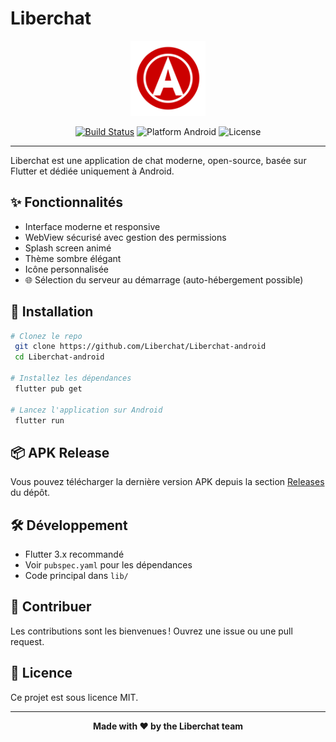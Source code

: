 # Liberchat

<p align="center">
  <img src="assets/logo.png" alt="Liberchat Logo" width="120" />
</p>

<p align="center">
  <a href="https://github.com/Liberchat/Liberchat-android/actions/workflows/flutter.yml"><img src="https://img.shields.io/github/workflow/status/Liberchat/Liberchat-android/Flutter%20CI?label=build&logo=github" alt="Build Status"></a>
  <img src="https://img.shields.io/badge/Flutter-Android%20Only-green?logo=android" alt="Platform Android">
  <img src="https://img.shields.io/badge/License-MIT-blue.svg" alt="License">
</p>

---

Liberchat est une application de chat moderne, open-source, basée sur Flutter et dédiée uniquement à Android.

## ✨ Fonctionnalités
- Interface moderne et responsive
- WebView sécurisé avec gestion des permissions
- Splash screen animé
- Thème sombre élégant
- Icône personnalisée
- 🌐 Sélection du serveur au démarrage (auto-hébergement possible)

## 🚀 Installation
```bash
# Clonez le repo
 git clone https://github.com/Liberchat/Liberchat-android
 cd Liberchat-android

# Installez les dépendances
 flutter pub get

# Lancez l'application sur Android
 flutter run
```

## 📦 APK Release
Vous pouvez télécharger la dernière version APK depuis la section [Releases](https://github.com/Liberchat/Liberchat-android/releases) du dépôt.

## 🛠️ Développement
- Flutter 3.x recommandé
- Voir `pubspec.yaml` pour les dépendances
- Code principal dans `lib/`

## 🤝 Contribuer
Les contributions sont les bienvenues ! Ouvrez une issue ou une pull request.

## 📄 Licence
Ce projet est sous licence MIT.

---

<p align="center">
  <b>Made with ❤️ by the Liberchat team</b>
</p>

